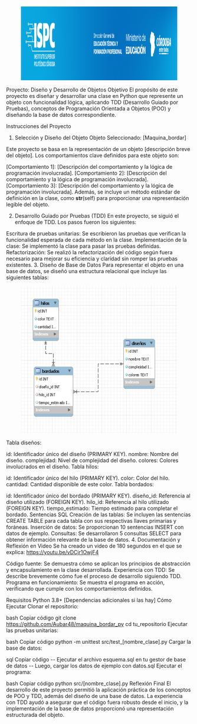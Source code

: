 <figure><img src="/ISPC_portada.png" alt="logo" style="height: 200px;"></figure>


Proyecto: Diseño y Desarrollo de Objetos
Objetivo
El propósito de este proyecto es diseñar y desarrollar una clase en Python que represente un objeto con funcionalidad lógica, aplicando TDD (Desarrollo Guiado por Pruebas), conceptos de Programación Orientada a Objetos (POO) y diseñando la base de datos correspondiente.

Instrucciones del Proyecto
1. Selección y Diseño del Objeto
Objeto Seleccionado: [Maquina_bordar]

Este proyecto se basa en la representación de un objeto [descripción breve del objeto]. Los comportamientos clave definidos para este objeto son:

[Comportamiento 1]: [Descripción del comportamiento y la lógica de programación involucrada].
[Comportamiento 2]: [Descripción del comportamiento y la lógica de programación involucrada].
[Comportamiento 3]: [Descripción del comportamiento y la lógica de programación involucrada].
Además, se incluye un método estándar de definición en la clase, como __str__(self) para proporcionar una representación legible del objeto.

2. Desarrollo Guiado por Pruebas (TDD)
En este proyecto, se siguió el enfoque de TDD. Los pasos fueron los siguientes:

Escritura de pruebas unitarias: Se escribieron las pruebas que verifican la funcionalidad esperada de cada método en la clase.
Implementación de la clase: Se implementó la clase para pasar las pruebas definidas.
Refactorización: Se realizó la refactorización del código según fuera necesario para mejorar su eficiencia y claridad sin romper las pruebas existentes.
3. Diseño de Base de Datos
Para representar el objeto en una base de datos, se diseñó una estructura relacional que incluye las siguientes tablas:

<figure><img src="/maquina_bordar.jpg" alt="logo" style="height: 400px;"></figure>


Tabla diseños:

id: Identificador único del diseño (PRIMARY KEY).
nombre: Nombre del diseño.
complejidad: Nivel de complejidad del diseño.
colores: Colores involucrados en el diseño.
Tabla hilos:

id: Identificador único del hilo (PRIMARY KEY).
color: Color del hilo.
cantidad: Cantidad disponible de este color.
Tabla bordados:

id: Identificador único del bordado (PRIMARY KEY).
diseño_id: Referencia al diseño utilizado (FOREIGN KEY).
hilo_id: Referencia al hilo utilizado (FOREIGN KEY).
tiempo_estimado: Tiempo estimado para completar el bordado.
Sentencias SQL
Creación de las tablas: Se incluyen las sentencias CREATE TABLE para cada tabla con sus respectivas llaves primarias y foráneas.
Inserción de datos: Se proporcionan 10 sentencias INSERT con datos de ejemplo.
Consultas: Se desarrollaron 5 consultas SELECT para obtener información relevante de la base de datos.
4. Documentación y Reflexión en Video
Se ha creado un video de 180 segundos en el que se explica: https://youtu.be/vDCjr1OwjF4

Código fuente: Se demuestra cómo se aplican los principios de abstracción y encapsulamiento en la clase desarrollada.
Experiencia con TDD: Se describe brevemente cómo fue el proceso de desarrollo siguiendo TDD.
Programa en funcionamiento: Se muestra el programa en acción, verificando que cumple con los comportamientos definidos.

Requisitos
Python 3.8+
[Dependencias adicionales si las hay]
Cómo Ejecutar
Clonar el repositorio:

bash
Copiar código
git clone https://github.com/Aubar48/maquina_bordar_py
cd tu_repositorio
Ejecutar las pruebas unitarias:

bash
Copiar código
python -m unittest src/test_[nombre_clase].py
Cargar la base de datos:

sql
Copiar código
-- Ejecutar el archivo esquema.sql en tu gestor de base de datos
-- Luego, cargar los datos de ejemplo con datos.sql
Ejecutar el programa:

bash
Copiar código
python src/[nombre_clase].py
Reflexión Final
El desarrollo de este proyecto permitió la aplicación práctica de los conceptos de POO y TDD, además del diseño de una base de datos. La experiencia con TDD ayudó a asegurar que el código fuera robusto desde el inicio, y la implementación de la base de datos proporcionó una representación estructurada del objeto.